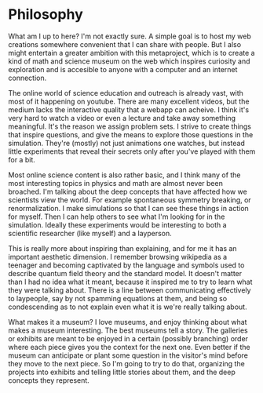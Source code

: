 # Philosophy

What am I up to here? I'm not exactly sure. A simple goal is to host my web creations somewhere convenient that I can share with people. But I also might entertain a greater ambition with this metaproject, which is to create a kind of math and science museum on the web which inspires curiosity and exploration and is accesible to anyone with a computer and an internet connection.

The online world of science education and outreach is already vast, with most of it happening on youtube. There are many excellent videos, but the medium lacks the interactive quality that a webapp can acheive. I think it's very hard to watch a video or even a lecture and take away something meaningful. It's the reason we assign problem sets. I strive to create things that inspire questions, and give the means to explore those questions in the simulation. They're (mostly) not just animations one watches, but instead little experiments that reveal their secrets only after you've played with them for a bit.

Most online science content is also rather basic, and I think many of the most interesting topics in physics and math are almost never been broached. I'm talking about the deep concepts that have affected how we scientists view the world. For example spontaneous symmetry breaking, or renormalization. I make simulations so that I can see these things in action for myself. Then I can help others to see what I'm looking for in the simulation. Ideally these experiments would be interesting to both a scientific researcher (like myself) and a layperson.

This is really more about inspiring than explaining, and for me it has an important aesthetic dimension. I remember browsing wikipedia as a teenager and becoming captivated by the language and symbols used to describe quantum field theory and the standard model. It doesn't matter than I had no idea what it meant, because it inspired me to try to learn what they were talking about. There is a line between communicating effectively to laypeople, say by not spamming equations at them, and being so condescending as to not explain even what it is we're really talking about.

What makes it a museum? I love museums, and enjoy thinking about what makes a museum interesting. The best museums tell a story. The galleries or exhibits are meant to be enjoyed in a certain (possibly branching) order where each piece gives you the context for the next one. Even better if the museum can anticipate or plant some question in the visitor's mind before they move to the next piece. So I'm going to try to do that, organizing the projects into exhibits and telling little stories about them, and the deep concepts they represent.
